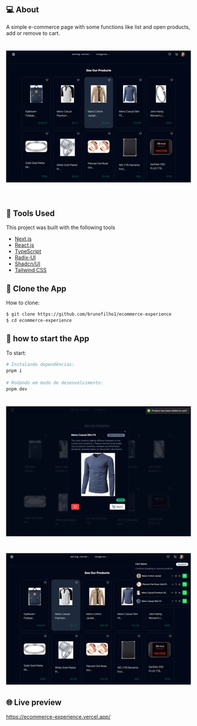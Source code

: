 ## 💻 About

A simple e-commerce page with some functions like list and open products, add or remove to cart.

<h1 align="center">
  <img width="900px" alt="Imagem da aplicação" src="github/home.png" />
</h1>

<br>

## 🧪 Tools Used

This project was built with the following tools 

- [Next.js](https://nextjs.org/)
- [React.js](https://reactjs.org)
- [TypeScript](https://www.typescriptlang.org/)
- [Radix-UI](https://www.radix-ui.com/)
- [Shadcn/UI](https://ui.shadcn.com/)
- [Tailwind CSS](https://tailwindcss.com/)

## 🔗 Clone the App

How to clone:

```bash
$ git clone https://github.com/brunofilho1/ecommerce-experience
$ cd ecommerce-experience
```

## 🚀 how to start the App

To start:

```bash
# Instalando dependências:
pnpm i

# Rodando em modo de desenvolvimento:
pnpm dev
```

<h1 align="center">
    <img width="900px" alt="Buy Dialog Image" src="github/buy-dialog.png" />
</h1>

<h1 align="center">
    <img width="900px" alt="Cart Popover Image" src="github/cart-popover.png " />
</h1>

## 🌐 Live preview

<a src="https://ecommerce-experience.vercel.app/" target="_blank">https://ecommerce-experience.vercel.app/</a>
